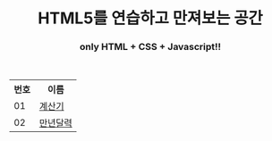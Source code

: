 <div align="center">
  <h1>HTML5를 연습하고 만져보는 공간</h1>
  <h3>only HTML + CSS + Javascript!!</h3>
  <br>
  <table>
    <tr>
      <th>번호</th>
      <th>이름</th>
    </tr>
    <tr>
      <td>01</td>
      <td><a href="https://github.com/mkway999/html5/tree/main/01.%EA%B3%84%EC%82%B0%EA%B8%B0">계산기</a></td>
    </tr>
    <tr>
      <td>02</td>
      <td><a href="https://github.com/mkway999/html5/tree/main/02.%EB%A7%8C%EB%85%84%EB%8B%AC%EB%A0%A5">만년달력</a></td>
    </tr>
  </table>
</div>
